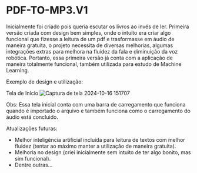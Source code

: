 # PDF-TO-MP3.V1
Inicialmente foi criado pois queria escutar os livros ao invés de ler. Primeira versão criada com design bem simples, onde o intuito era criar algo funcional que fizesse a leitura de um pdf e trasformasse em áudio de maneira gratuita, o projeto necessita de diversas melhorias, algumas integrações extras para melhora na fluidez da fala e diminuição da voz robótica. Portanto, essa primeira versão já conta com a aplicação de maneira totalmente funcional, também utilizada para estudo de Machine Learning.

Exemplo de design e utilização:

Tela de Início
![Captura de tela 2024-10-16 151707](https://github.com/user-attachments/assets/799acf48-610f-418b-beb7-8f360564fca4)

Obs: Essa tela inicial conta com uma barra de carregamento que funciona quando é importado o arquivo e também funciona como o carregamento do áudio está concluido. 

Atualizações futuras:
- Melhor inteligência artificial incluída para leitura de textos com melhor fluidez (tentar ao máximo manter a utilização de maneira gratuita).
- Melhoria no design (criei inicialmente sem intuito de ter algo bonito, mas sim funcional).
- Dentre outras...
